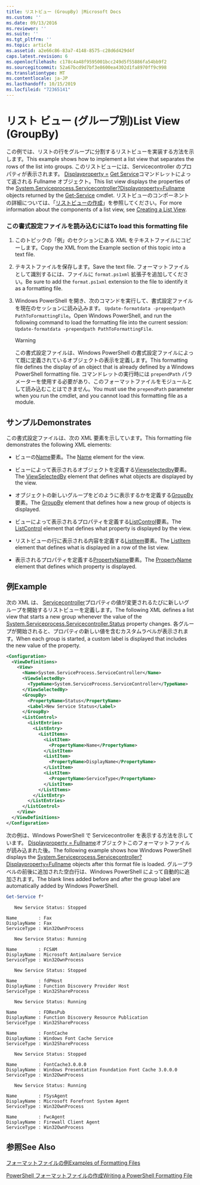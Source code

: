 ```yaml
---
title: リストビュー (GroupBy) |Microsoft Docs
ms.custom: ''
ms.date: 09/13/2016
ms.reviewer: ''
ms.suite: ''
ms.tgt_pltfrm: ''
ms.topic: article
ms.assetid: a2e66c86-83a7-4148-8575-c28d6d429d4f
caps.latest.revision: 6
ms.openlocfilehash: c178c4a48f9595001bcc249d5f55886fa54bb9f2
ms.sourcegitcommit: 52a67bcd9d7bf3e8600ea4302d1fa8970ff9c998
ms.translationtype: MT
ms.contentlocale: ja-JP
ms.lasthandoff: 10/15/2019
ms.locfileid: "72365141"
---
```

# <a name="list-view-groupby"></a><span data-ttu-id="d4501-102">リスト ビュー (グループ別)</span><span class="sxs-lookup"><span data-stu-id="d4501-102">List View (GroupBy)</span></span>

<span data-ttu-id="d4501-103">この例では、リストの行をグループに分割するリストビューを実装する方法を示します。</span><span class="sxs-lookup"><span data-stu-id="d4501-103">This example shows how to implement a list view that separates the rows of the list into groups.</span></span> <span data-ttu-id="d4501-104">このリストビューには、Servicecontroller のプロパティが表示されます。 [Displayproperty =](/dotnet/api/System.ServiceProcess.ServiceController) [Get Service](/powershell/module/Microsoft.PowerShell.Management/Get-Service)コマンドレットによって返される Fullname オブジェクト。</span><span class="sxs-lookup"><span data-stu-id="d4501-104">This list view displays the properties of the [System.Serviceprocess.Servicecontroller?Displayproperty=Fullname](/dotnet/api/System.ServiceProcess.ServiceController) objects returned by the [Get-Service](/powershell/module/Microsoft.PowerShell.Management/Get-Service) cmdlet.</span></span> <span data-ttu-id="d4501-105">リストビューのコンポーネントの詳細については、「[リストビューの作成](./creating-a-list-view.md)」を参照してください。</span><span class="sxs-lookup"><span data-stu-id="d4501-105">For more information about the components of a list view, see [Creating a List View](./creating-a-list-view.md).</span></span>

### <a name="to-load-this-formatting-file"></a><span data-ttu-id="d4501-106">この書式設定ファイルを読み込むには</span><span class="sxs-lookup"><span data-stu-id="d4501-106">To load this formatting file</span></span>

1. <span data-ttu-id="d4501-107">このトピックの「例」のセクションにある XML をテキストファイルにコピーします。</span><span class="sxs-lookup"><span data-stu-id="d4501-107">Copy the XML from the Example section of this topic into a text file.</span></span>

2. <span data-ttu-id="d4501-108">テキストファイルを保存します。</span><span class="sxs-lookup"><span data-stu-id="d4501-108">Save the text file.</span></span> <span data-ttu-id="d4501-109">フォーマットファイルとして識別するには、ファイルに `format.ps1xml` 拡張子を追加してください。</span><span class="sxs-lookup"><span data-stu-id="d4501-109">Be sure to add the `format.ps1xml` extension to the file to identify it as a formatting file.</span></span>

3. <span data-ttu-id="d4501-110">Windows PowerShell を開き、次のコマンドを実行して、書式設定ファイルを現在のセッションに読み込みます。 `Update-formatdata -prependpath PathToFormattingFile`。</span><span class="sxs-lookup"><span data-stu-id="d4501-110">Open Windows PowerShell, and run the following command to load the formatting file into the current session: `Update-formatdata -prependpath PathToFormattingFile`.</span></span>

   > [!WARNING]
   > <span data-ttu-id="d4501-111">この書式設定ファイルは、Windows PowerShell の書式設定ファイルによって既に定義されているオブジェクトの表示を定義します。</span><span class="sxs-lookup"><span data-stu-id="d4501-111">This formatting file defines the display of an object that is already defined by a Windows PowerShell formatting file.</span></span> <span data-ttu-id="d4501-112">コマンドレットの実行時には `prependPath` パラメーターを使用する必要があり、このフォーマットファイルをモジュールとして読み込むことはできません。</span><span class="sxs-lookup"><span data-stu-id="d4501-112">You must use the `prependPath` parameter when you run the cmdlet, and you cannot load this formatting file as a module.</span></span>

## <a name="demonstrates"></a><span data-ttu-id="d4501-113">サンプル</span><span class="sxs-lookup"><span data-stu-id="d4501-113">Demonstrates</span></span>

<span data-ttu-id="d4501-114">この書式設定ファイルは、次の XML 要素を示しています。</span><span class="sxs-lookup"><span data-stu-id="d4501-114">This formatting file demonstrates the following XML elements:</span></span>

- <span data-ttu-id="d4501-115">ビューの[Name](./name-element-for-view-format.md)要素。</span><span class="sxs-lookup"><span data-stu-id="d4501-115">The [Name](./name-element-for-view-format.md) element for the view.</span></span>

- <span data-ttu-id="d4501-116">ビューによって表示されるオブジェクトを定義する[Viewselectedby](./viewselectedby-element-format.md)要素。</span><span class="sxs-lookup"><span data-stu-id="d4501-116">The [ViewSelectedBy](./viewselectedby-element-format.md) element that defines what objects are displayed by the view.</span></span>

- <span data-ttu-id="d4501-117">オブジェクトの新しいグループをどのように表示するかを定義する[GroupBy](./viewselectedby-element-format.md)要素。</span><span class="sxs-lookup"><span data-stu-id="d4501-117">The [GroupBy](./viewselectedby-element-format.md) element that defines how a new group of objects is displayed.</span></span>

- <span data-ttu-id="d4501-118">ビューによって表示されるプロパティを定義する[ListControl](./listcontrol-element-format.md)要素。</span><span class="sxs-lookup"><span data-stu-id="d4501-118">The [ListControl](./listcontrol-element-format.md) element that defines what property is displayed by the view.</span></span>

- <span data-ttu-id="d4501-119">リストビューの行に表示される内容を定義する[ListItem](./listitem-element-for-listitems-for-listcontrol-format.md)要素。</span><span class="sxs-lookup"><span data-stu-id="d4501-119">The [ListItem](./listitem-element-for-listitems-for-listcontrol-format.md) element that defines what is displayed in a row of the list view.</span></span>

- <span data-ttu-id="d4501-120">表示されるプロパティを定義する[PropertyName](./propertyname-element-for-listitem-for-listcontrol-format.md)要素。</span><span class="sxs-lookup"><span data-stu-id="d4501-120">The [PropertyName](./propertyname-element-for-listitem-for-listcontrol-format.md) element that defines which property is displayed.</span></span>

## <a name="example"></a><span data-ttu-id="d4501-121">例</span><span class="sxs-lookup"><span data-stu-id="d4501-121">Example</span></span>

<span data-ttu-id="d4501-122">次の XML は、 [Servicecontroller](/dotnet/api/System.ServiceProcess.ServiceController.Status)プロパティの値が変更されるたびに新しいグループを開始するリストビューを定義します。</span><span class="sxs-lookup"><span data-stu-id="d4501-122">The following XML defines a list view that starts a new group whenever the value of the [System.Serviceprocess.Servicecontroller.Status](/dotnet/api/System.ServiceProcess.ServiceController.Status) property changes.</span></span> <span data-ttu-id="d4501-123">各グループが開始されると、プロパティの新しい値を含むカスタムラベルが表示されます。</span><span class="sxs-lookup"><span data-stu-id="d4501-123">When each group is started, a custom label is displayed that includes the new value of the property.</span></span>

```xml
<Configuration>
  <ViewDefinitions>
    <View>
      <Name>System.ServiceProcess.ServiceController</Name>
      <ViewSelectedBy>
        <TypeName>System.ServiceProcess.ServiceController</TypeName>
      </ViewSelectedBy>
      <GroupBy>
        <PropertyName>Status</PropertyName>
        <Label>New Service Status</Label>
      </GroupBy>
      <ListControl>
        <ListEntries>
          <ListEntry>
            <ListItems>
              <ListItem>
                <PropertyName>Name</PropertyName>
              </ListItem>
              <ListItem>
                <PropertyName>DisplayName</PropertyName>
              </ListItem>
              <ListItem>
                <PropertyName>ServiceType</PropertyName>
              </ListItem>
            </ListItems>
          </ListEntry>
        </ListEntries>
      </ListControl>
    </View>
  </ViewDefinitions>
</Configuration>
```

<span data-ttu-id="d4501-124">次の例は、Windows PowerShell で Servicecontroller を表示する方法を示しています。 [Displayproperty = Fullname](/dotnet/api/System.ServiceProcess.ServiceController)オブジェクトこのフォーマットファイルが読み込まれた後。</span><span class="sxs-lookup"><span data-stu-id="d4501-124">The following example shows how Windows PowerShell displays the [System.Serviceprocess.Servicecontroller?Displayproperty=Fullname](/dotnet/api/System.ServiceProcess.ServiceController) objects after this format file is loaded.</span></span> <span data-ttu-id="d4501-125">グループラベルの前後に追加された空白行は、Windows PowerShell によって自動的に追加されます。</span><span class="sxs-lookup"><span data-stu-id="d4501-125">The blank lines added before and after the group label are automatically added by Windows PowerShell.</span></span>

```powershell
Get-Service f*
```

```output
   New Service Status: Stopped

Name        : Fax
DisplayName : Fax
ServiceType : Win32OwnProcess

   New Service Status: Running

Name        : FCSAM
DisplayName : Microsoft Antimalware Service
ServiceType : Win32OwnProcess

   New Service Status: Stopped

Name        : fdPHost
DisplayName : Function Discovery Provider Host
ServiceType : Win32ShareProcess

   New Service Status: Running

Name        : FDResPub
DisplayName : Function Discovery Resource Publication
ServiceType : Win32ShareProcess

Name        : FontCache
DisplayName : Windows Font Cache Service
ServiceType : Win32ShareProcess

   New Service Status: Stopped

Name        : FontCache3.0.0.0
DisplayName : Windows Presentation Foundation Font Cache 3.0.0.0
ServiceType : Win32OwnProcess

   New Service Status: Running

Name        : FSysAgent
DisplayName : Microsoft Forefront System Agent
ServiceType : Win32OwnProcess

Name        : FwcAgent
DisplayName : Firewall Client Agent
ServiceType : Win32OwnProcess
```

## <a name="see-also"></a><span data-ttu-id="d4501-126">参照</span><span class="sxs-lookup"><span data-stu-id="d4501-126">See Also</span></span>

[<span data-ttu-id="d4501-127">フォーマットファイルの例</span><span class="sxs-lookup"><span data-stu-id="d4501-127">Examples of Formatting Files</span></span>](./examples-of-formatting-files.md)

[<span data-ttu-id="d4501-128">PowerShell フォーマットファイルの作成</span><span class="sxs-lookup"><span data-stu-id="d4501-128">Writing a PowerShell Formatting File</span></span>](./writing-a-powershell-formatting-file.md)
